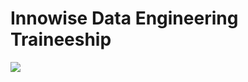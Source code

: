 # Innowise Data Engineering Traineeship
![](https://www.google.com/url?sa=i&url=https%3A%2F%2Fwww.linkedin.com%2Fcompany%2Finnowise-group&psig=AOvVaw0eCcbMjXTNvQT9YbPn7Zwv&ust=1682080857284000&source=images&cd=vfe&ved=0CBEQjRxqFwoTCNiAjdS9uP4CFQAAAAAdAAAAABAI)